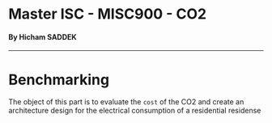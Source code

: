# Master ISC - MISC900 - CO2
#### By Hicham SADDEK

-----

# Benchmarking

The object of this part is to evaluate the `cost` of the CO2 and create an architecture design for the electrical consumption 
 of a residential residense
